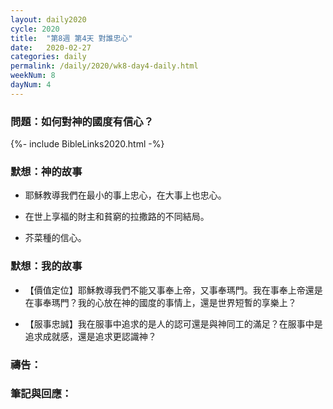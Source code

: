```yaml
---
layout: daily2020
cycle: 2020
title:  "第8週 第4天 對誰忠心"
date:   2020-02-27
categories: daily
permalink: /daily/2020/wk8-day4-daily.html
weekNum: 8
dayNum: 4
---
```


### 問題：如何對神的國度有信心？

{%- include BibleLinks2020.html -%}

### 默想：神的故事 
+ 耶穌教導我們在最小的事上忠心，在大事上也忠心。

+ 在世上享福的財主和貧窮的拉撒路的不同結局。

+ 芥菜種的信心。

### 默想：我的故事
+ 【價值定位】耶穌教導我們不能又事奉上帝，又事奉瑪門。我在事奉上帝還是在事奉瑪門？我的心放在神的國度的事情上，還是世界短暫的享樂上？

+ 【服事忠誠】我在服事中追求的是人的認可還是與神同工的滿足？在服事中是追求成就感，還是追求更認識神？

### 禱告：

### 筆記與回應：
